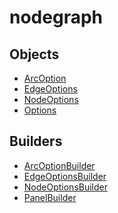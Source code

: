 # nodegraph

## Objects

 * <span class="badge object-type-interface"></span> [ArcOption](./object-ArcOption.md)
 * <span class="badge object-type-interface"></span> [EdgeOptions](./object-EdgeOptions.md)
 * <span class="badge object-type-interface"></span> [NodeOptions](./object-NodeOptions.md)
 * <span class="badge object-type-interface"></span> [Options](./object-Options.md)
## Builders

 * <span class="badge builder"></span> [ArcOptionBuilder](./builder-ArcOptionBuilder.md)
 * <span class="badge builder"></span> [EdgeOptionsBuilder](./builder-EdgeOptionsBuilder.md)
 * <span class="badge builder"></span> [NodeOptionsBuilder](./builder-NodeOptionsBuilder.md)
 * <span class="badge builder"></span> [PanelBuilder](./builder-PanelBuilder.md)
